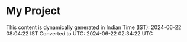 # My Project

This content is dynamically generated in Indian Time (IST): 2024-06-22 08:04:22 IST
Converted to UTC: 2024-06-22 02:34:22 UTC
